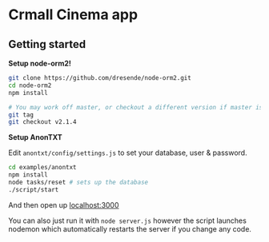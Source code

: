 # Crmall Cinema app

## Getting started

**Setup node-orm2!**

```bash
git clone https://github.com/dresende/node-orm2.git
cd node-orm2
npm install

# You may work off master, or checkout a different version if master is broken:
git tag
git checkout v2.1.4
```

**Setup AnonTXT**

Edit `anontxt/config/settings.js` to set your database, user & password.

```bash
cd examples/anontxt
npm install
node tasks/reset # sets up the database
./script/start
```

And then open up [localhost:3000](http://localhost:3000/)

You can also just run it with `node server.js` however the script launches nodemon which
automatically restarts the server if you change any code.
